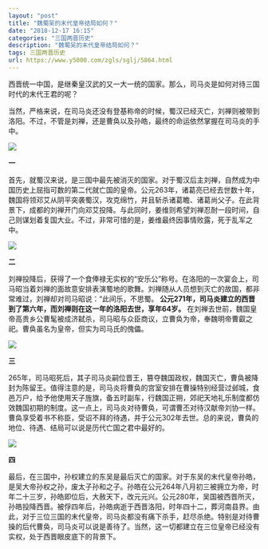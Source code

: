 ```yaml
---
layout: "post"
title: "魏蜀吴的末代皇帝结局如何？"
date: "2018-12-17 16:15"
categories: "三国两晋历史"
description: "魏蜀吴的末代皇帝结局如何？"
tags: 三国两晋历史
url: https://www.y5000.com/zgls/sglj/5864.html
---
```






西晋统一中国，是继秦皇汉武的又一大一统的国家。那么，司马炎是如何对待三国时代的末代王君的呢？

当然，严格来说，在司马炎还没有登基称帝的时候，蜀汉已经灭亡，刘禅则被带到洛阳。不过，不管是刘禅，还是曹奂以及孙皓，最终的命运依然掌握在司马炎的手中。

![](https://img.y5000.com/uploads/allimg/161124/1K55Q541-0.jpg)

**一**

首先，就蜀汉来说，是三国中最先被消灭的国家。对于蜀汉后主刘禅，自然成为中国历史上屈指可数的第二代就亡国的皇帝。公元263年，诸葛亮已经去世数十年，魏国将领邓艾从阴平突袭蜀汉，攻克绵竹，并且斩杀诸葛瞻、诸葛尚父子。在此背景下，成都的刘禅开门向邓艾投降。与此同时，姜维则希望刘禅忍耐一段时间，自己则谋划着复国大业。不过，非常可惜的是，姜维最终因事情败露，死于乱军之中。

![](https://img.y5000.com/uploads/allimg/161124/1K55VJ0-1.jpg)

**二**

刘禅投降后，获得了一个食俸禄无实权的“安乐公”称号。在洛阳的一次宴会上，司马昭当着刘禅的面故意安排表演蜀地的歌舞。刘禅随从人员想到灭亡的故国，都非常难过，刘禅却对司马昭说：“此间乐，不思蜀。
**公元271年，司马炎建立的西晋到了第六年，而刘禅则在这一年的洛阳去世，享年64岁。**
在刘禅去世前，魏国皇帝高贵乡公曹髦被成济弑杀，司马昭与众臣商议，立曹奂为帝，奉魏明帝曹叡之祀。曹奂虽名为皇帝，但实为司马氏的傀儡。

![](https://img.y5000.com/uploads/allimg/161124/1K55V163-2.jpg)

**三**

265年，司马昭死后，其子司马炎嗣位晋王，篡夺魏国政权，魏国灭亡，曹奂被降封为陈留王。值得注意的是，司马炎将曹奂的宫室安排在曹操特别经营过邺城，食邑万户，给予他使用天子旌旗，备五时副车，行魏国正朔，郊祀天地礼乐制度都仿效魏国初期的制度。这一点上，司马炎对待曹奂，可谓曹丕对待汉献帝刘协一样。曹奂享受着书不称臣，受诏不拜的待遇，并于公元302年去世。总的来说，曹奂的地位、待遇、结局可以说是历代亡国之君中最好的。

![](https://img.y5000.com/uploads/allimg/161124/1K55S296-3.jpg)

**四**

最后，在三国中，孙权建立的东吴是最后灭亡的国家。对于东吴的末代皇帝孙皓，是吴大帝孙权之孙，废太子孙和之子。孙皓在公元264年八月初三被拥立为帝，时年二十三岁，孙皓即位后，大赦天下，改元元兴。公元280年，吴国被西晋所灭，孙皓投降西晋。被俘四年后，孙皓病逝于西晋洛阳，时年四十二，葬河南县界。由此，对于三位三国的末代皇帝，司马炎都没有痛下杀手，赶尽杀绝。特别是对待曹操的后代曹奂，司马炎可以说是善待了。当然，这一切都建立在三位皇帝已经没有实权，处于西晋眼皮底下的背景下。
